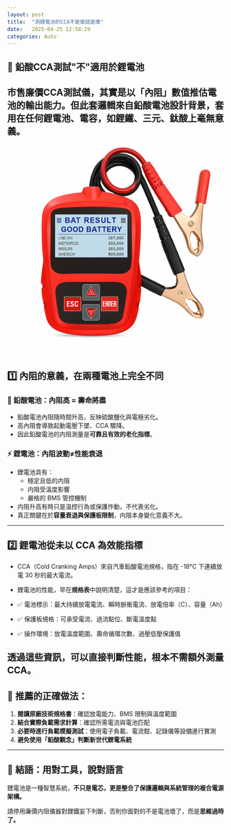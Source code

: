 ```yaml
---
layout: post
title:  "測鋰電池的CCA不是傻就是壞"
date:   2025-04-25 12:58:29
categories: Auto
---
```


## 🧪 鉛酸CCA測試"不"適用於鋰電池

市售廉價CCA測試儀，其實是以「內阻」數值**推估**電池的輸出能力。但此套邏輯來自鉛酸電池設計背景，**套用在任何鋰電池、電容，如鋰鐵、三元、鈦酸上毫無意義。**
![簡易型CCA測試儀](/images/batterytool01.png)
---

## 1️⃣ 內阻的意義，在兩種電池上完全不同

### 🔋 鉛酸電池：內阻高 = 壽命將盡

- 鉛酸電池內阻隨時間升高，反映硫酸鹽化與電極劣化。
- 高內阻會導致起動電壓下墜、CCA 驟降。
- 因此鉛酸電池的内阻測量是**可靠且有效的老化指標**。

### ⚡ 鋰電池：內阻波動≠性能衰退

- 鋰電池具有：
  - 穩定且低的内阻
  - 内阻受溫度影響
  - 嚴格的 BMS 管控機制
- 内阻升高有時只是溫控行為或保護作動，不代表劣化。
- 真正關鍵在於**容量衰退與保護板限制**，内阻本身變化意義不大。

---

## 2️⃣ 鋰電池從未以 CCA 為效能指標

- CCA（Cold Cranking Amps）來自汽車鉛酸電池規格，指在 -18°C 下連續放電 30 秒的最大電流。
- 鋰電池的性能，早在**規格表**中說明清楚，這才是應該參考的項目：

- ✅ 電池標示：最大持續放電電流、瞬時脈衝電流、放電倍率（C）、容量（Ah）
- ✅ 保護板規格：可承受電流、過流點位、斷電溫度點
- ✅ 操作環境：放電溫度範圍、壽命循環次數、過壓低壓保護值

**透過這些資訊，可以直接判斷性能，根本不需額外測量CCA。**
---

## 🧠 推薦的正確做法：

1. **閱讀原廠技術規格書**：確認放電能力、BMS 限制與溫度範圍  
2. **結合實際負載需求計算**：確認所需電流與電池匹配  
3. **必要時進行負載模擬測試**：使用電子負載、電流鉗、記錄儀等設備進行實測  
4. **避免使用「鉛酸觀念」判斷新世代鋰電系統**

---

## 📌 結語：用對工具，說對語言

鋰電池是一種智慧系統，**不只是電芯，更是整合了保護邏輯與系統管理的複合電源架構。**

請停用廉價内阻儀器對鋰鐵妄下判斷，否則你面對的不是電池壞了，而是**思維過時了。**
